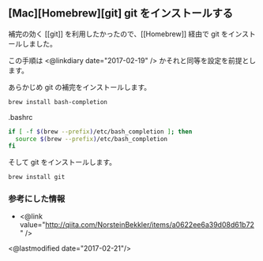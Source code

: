 ## [Mac][Homebrew][git] git をインストールする

補完の効く [[git]] を利用したかったので、[[Homebrew]] 経由で git をインストールしました。

この手順は <@linkdiary date="2017-02-19" /> かそれと同等を設定を前提とします。

あらかじめ git の補完をインストールします。

```sh
brew install bash-completion
```

.bashrc

```sh
if [ -f $(brew --prefix)/etc/bash_completion ]; then
  source $(brew --prefix)/etc/bash_completion
fi
```

そして git をインストールします。

```sh
brew install git
```

### 参考にした情報

* <@link value="http://qiita.com/NorsteinBekkler/items/a0622ee6a39d08d61b72" />

<@lastmodified date="2017-02-21"/>
